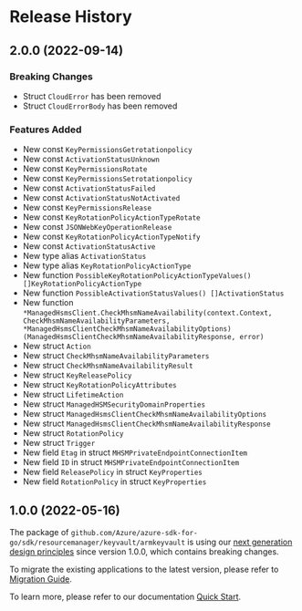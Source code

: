 # Release History

## 2.0.0 (2022-09-14)
### Breaking Changes

- Struct `CloudError` has been removed
- Struct `CloudErrorBody` has been removed

### Features Added

- New const `KeyPermissionsGetrotationpolicy`
- New const `ActivationStatusUnknown`
- New const `KeyPermissionsRotate`
- New const `KeyPermissionsSetrotationpolicy`
- New const `ActivationStatusFailed`
- New const `ActivationStatusNotActivated`
- New const `KeyPermissionsRelease`
- New const `KeyRotationPolicyActionTypeRotate`
- New const `JSONWebKeyOperationRelease`
- New const `KeyRotationPolicyActionTypeNotify`
- New const `ActivationStatusActive`
- New type alias `ActivationStatus`
- New type alias `KeyRotationPolicyActionType`
- New function `PossibleKeyRotationPolicyActionTypeValues() []KeyRotationPolicyActionType`
- New function `PossibleActivationStatusValues() []ActivationStatus`
- New function `*ManagedHsmsClient.CheckMhsmNameAvailability(context.Context, CheckMhsmNameAvailabilityParameters, *ManagedHsmsClientCheckMhsmNameAvailabilityOptions) (ManagedHsmsClientCheckMhsmNameAvailabilityResponse, error)`
- New struct `Action`
- New struct `CheckMhsmNameAvailabilityParameters`
- New struct `CheckMhsmNameAvailabilityResult`
- New struct `KeyReleasePolicy`
- New struct `KeyRotationPolicyAttributes`
- New struct `LifetimeAction`
- New struct `ManagedHSMSecurityDomainProperties`
- New struct `ManagedHsmsClientCheckMhsmNameAvailabilityOptions`
- New struct `ManagedHsmsClientCheckMhsmNameAvailabilityResponse`
- New struct `RotationPolicy`
- New struct `Trigger`
- New field `Etag` in struct `MHSMPrivateEndpointConnectionItem`
- New field `ID` in struct `MHSMPrivateEndpointConnectionItem`
- New field `ReleasePolicy` in struct `KeyProperties`
- New field `RotationPolicy` in struct `KeyProperties`


## 1.0.0 (2022-05-16)

The package of `github.com/Azure/azure-sdk-for-go/sdk/resourcemanager/keyvault/armkeyvault` is using our [next generation design principles](https://azure.github.io/azure-sdk/general_introduction.html) since version 1.0.0, which contains breaking changes.

To migrate the existing applications to the latest version, please refer to [Migration Guide](https://aka.ms/azsdk/go/mgmt/migration).

To learn more, please refer to our documentation [Quick Start](https://aka.ms/azsdk/go/mgmt).